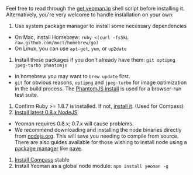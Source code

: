 Feel free to read through the [get.yeoman.io](http://get.yeoman.io) shell script before installing it. Alternatively, you're very welcome to handle installation on your own:

1. Use system package manager to install some necessary dependencies
  * On Mac, install Homebrew: `ruby <(curl -fsSkL raw.github.com/mxcl/homebrew/go)`
  * On Linux, you can use `apt-get`, `yum`, or `up2date`
1. Install these packages if you don't already have them: `git optipng jpeg-turbo phantomjs`
  * In homebrew you may want to `brew update` first.
  * `git` for obvious reasons, `optipng` and `jpeg-turbo` for image optimization in the build process. The [PhantomJS install](http://phantomjs.org/download.html) is used for a browser-run test suite.
1. Confirm Ruby >= 1.8.7 is installed. If not, [install it](http://www.ruby-lang.org/en/downloads/). (Used for Compass)
1. [Install latest 0.8.x NodeJS](http://nodejs.org/)  
  * Yeoman requires 0.8.x; 0.7.x will cause problems. 
  * We recommend downloading and installing the node binaries directly from [nodejs.org](http://nodejs.org/download/).
This will save you needing to compile from source. There are also guides available for those wishing to install node
using a [package manager](https://github.com/joyent/node/wiki/Installing-Node.js-via-package-manager) like [nave](https://github.com/isaacs/nave#readme).
1. [Install Compass](http://compass-style.org/install/) stable
1. Install Yeoman as a global node module: `npm install yeoman -g`